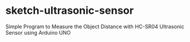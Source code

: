 # sketch-ultrasonic-sensor
Simple Program to Measure the Object Distance with HC-SR04 Ultrasonic Sensor using Arduino UNO
 

